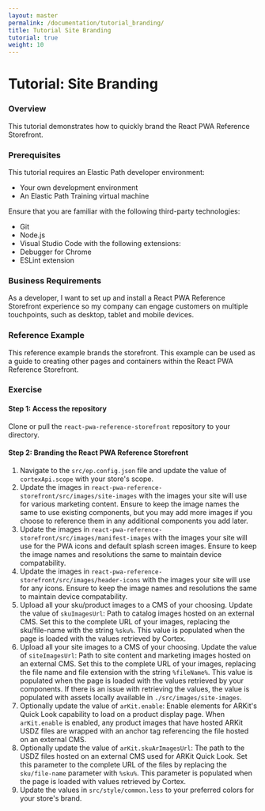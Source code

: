 ```yaml
---
layout: master
permalink: /documentation/tutorial_branding/
title: Tutorial Site Branding
tutorial: true
weight: 10
---
```

# Tutorial: Site Branding

### Overview

This tutorial demonstrates how to quickly brand the React PWA Reference Storefront.

### Prerequisites

This tutorial requires an Elastic Path developer environment:

* Your own development environment
* An Elastic Path Training virtual machine

Ensure that you are familiar with the following third-party technologies:

* Git
* Node.js
* Visual Studio Code with the following extensions:
*   Debugger for Chrome
*   ESLint extension

### Business Requirements

As a developer, I want to set up and install a React PWA Reference Storefront experience so my company can engage customers on multiple touchpoints, such as desktop, tablet and mobile devices.

### Reference Example

This reference example brands the storefront. This example can be used as a guide to creating other pages and containers within the React PWA Reference Storefront.

### Exercise

#### Step 1: Access the repository

Clone or pull the `react-pwa-reference-storefront` repository to your directory.


#### Step 2: Branding the React PWA Reference Storefront

1. Navigate to the `src/ep.config.json` file and update the value of `cortexApi.scope` with your store's scope.
2. Update the images in `react-pwa-reference-storefront⁩/src⁩/images⁩/site-images` with the images your site will use for various marketing content. Ensure to keep the image names the same to use existing components, but you may add more images if you choose to reference them in any additional components you add later.
3. Update the images in `react-pwa-reference-storefront⁩/src⁩/images⁩/manifest-images` with the images your site will use for the PWA icons and default splash screen images. Ensure to keep the image names and resolutions the same to maintain device compatability.
4. Update the images in `react-pwa-reference-storefront⁩/src⁩/images⁩/header-icons` with the images your site will use for any icons. Ensure to keep the image names and resolutions the same to maintain device compatability.
5. Upload all your sku/product images to a CMS of your choosing. Update the value of `skuImagesUrl`: Path to catalog images hosted on an external CMS. Set this to the complete URL of your images, replacing the sku/file-name with the string `%sku%`. This value is populated when the page is loaded with the values retrieved by Cortex.
6. Upload all your site images to a CMS of your choosing. Update the value of `siteImagesUrl`: Path to site content and marketing images hosted on an external CMS. Set this to the complete URL of your images, replacing the file name and file extension with the string `%fileName%`. This value is populated when the page is loaded with the values retrieved by your components. If there is an issue with retrieving the values, the value is populated with assets locally available in `./src/images/site-images`.
7. Optionally update the value of `arKit.enable`: Enable elements for ARKit's Quick Look capability to load on a product display page. When `arKit.enable` is enabled, any product images that have hosted ARKit USDZ files are wrapped with an anchor tag referencing the file hosted on an external CMS.
8. Optionally update the value of `arKit.skuArImagesUrl`: The path to the USDZ files hosted on an external CMS used for ARKit Quick Look. Set this parameter to the complete URL of the files by replacing the `sku/file-name` parameter with `%sku%`. This parameter is populated when the page is loaded with values retrieved by Cortex.
9. Update the values in `src/style/common.less` to your preferred colors for your store's brand.
